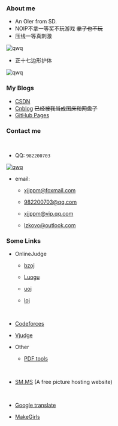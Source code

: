 ### About me
- An OIer from SD.
- NOIP不拿一等奖不玩游戏 ~~拿了也不玩~~
- 压线一等真刺激

![qwq](http://images.cnblogs.com/cnblogs_com/NuclearSubmarines/1013327/o_QWQ.gif)

- 正十七边形护体

![qwq](http://images.cnblogs.com/cnblogs_com/NuclearSubmarines/1098093/o_17.png)

### My Blogs
- [CSDN](http://blog.csdn.net/nuclearsubmarines/)
- [Cnblog](http://www.cnblogs.com/NuclearSubmarines/) ~~已经被我当成图床和网盘了~~ 
- [GitHub Pages](https://zzlzk.github.io/)

### Contact me
 
- QQ: `982200703`

<a target="_blank" href="http://wpa.qq.com/msgrd?v=3&uin=982200703&site=qq&menu=yes"><img border="0" src="http://wpa.qq.com/pa?p=2:982200703:51" alt="qwq" title="qwq"/></a>
 
- email:
 
  - xjjppm@foxmail.com
 
  - 982200703@qq.com
 
  - xjjppm@vip.qq.com
 
  - lzkovo@outlook.com
 
 ### Some Links
 
 - OnlineJudge
 
   
   -  [bzoj](http://www.lydsy.com/JudgeOnline/problemset.php/)
 
   
   -  [Luogu](http://www.luogu.org/)
 
   
   -  [uoj](http://uoj.ac/)
  
   
   -  [loj](http://loj.ac/)
  
   
   -  [Codeforces](http://codeforces.com/)
  
   
   -  [Vjudge](http://vjudge.net/)
 
 - Other
 
   
   -  [PDF tools](https://pdfcandy.com/)
  
   
   -  [SM.MS](http://sm.ms) (A free picture hosting website)
  
   
   -  [Google translate](https://translate.google.cn/)
  
  
   -  [MakeGirls](http://make.girls.moe/#/)
